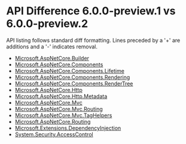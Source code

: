 # API Difference 6.0.0-preview.1 vs 6.0.0-preview.2

API listing follows standard diff formatting. Lines preceded by a '+' are
additions and a '-' indicates removal.

* [Microsoft.AspNetCore.Builder](6.0-preview2_Microsoft.AspNetCore.Builder.md)
* [Microsoft.AspNetCore.Components](6.0-preview2_Microsoft.AspNetCore.Components.md)
* [Microsoft.AspNetCore.Components.Lifetime](6.0-preview2_Microsoft.AspNetCore.Components.Lifetime.md)
* [Microsoft.AspNetCore.Components.Rendering](6.0-preview2_Microsoft.AspNetCore.Components.Rendering.md)
* [Microsoft.AspNetCore.Components.RenderTree](6.0-preview2_Microsoft.AspNetCore.Components.RenderTree.md)
* [Microsoft.AspNetCore.Http](6.0-preview2_Microsoft.AspNetCore.Http.md)
* [Microsoft.AspNetCore.Http.Metadata](6.0-preview2_Microsoft.AspNetCore.Http.Metadata.md)
* [Microsoft.AspNetCore.Mvc](6.0-preview2_Microsoft.AspNetCore.Mvc.md)
* [Microsoft.AspNetCore.Mvc.Routing](6.0-preview2_Microsoft.AspNetCore.Mvc.Routing.md)
* [Microsoft.AspNetCore.Mvc.TagHelpers](6.0-preview2_Microsoft.AspNetCore.Mvc.TagHelpers.md)
* [Microsoft.AspNetCore.Routing](6.0-preview2_Microsoft.AspNetCore.Routing.md)
* [Microsoft.Extensions.DependencyInjection](6.0-preview2_Microsoft.Extensions.DependencyInjection.md)
* [System.Security.AccessControl](6.0-preview2_System.Security.AccessControl.md)
